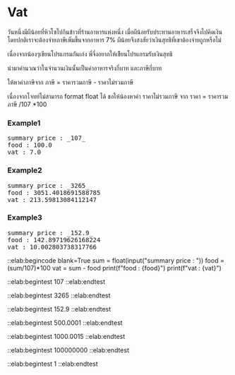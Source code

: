 # Vat
  วันหนึ่งมีผีน้อยที่หิวโซไปกินข้าวที่ร้านอาหารแห่งหนึ่ง เมื่อผีน้อยรับประทานอาหารเสร็จจึงไปคิดเงิน โดยปกติเราจะต้องจ่ายภาษีเพิ่มขึ้นจากอาหาร 7%
  ผีน้อยจึงสงสัยว่าเงินสุทธิที่เขาต้องจ่ายถูกหรือไม่
  
เนื่องจากน้องๆเขียนโปรแกรมกันเก่ง พี่จึ่งอยากให้เขีียนโปรแกรมรับเงินสุทธิ

นำมาคำนวณว่าในจำนวนเงินนั้นเป็นค่าอาหารจริงกี่บาท และภาษีกี่บาท

ให้หาค่าภาษีจาก ภาษี = ราคารวมภาษี - ราคาไม่รวมภาษี

เนื่องจากโจทย์ไม่สามารถ format float ได้ ขอให้น้องหาค่า ราคาไม่รวมภาษี จาก ราคา = ราคารวมภาษี /107 *100

### Example1
<pre class="output">
summary price : _107_
food : 100.0
vat : 7.0
</pre>

### Example2
<pre class="output">
summary price : _3265_
food : 3051.4018691588785
vat : 213.59813084112147
</pre>

### Example3
<pre class="output">
summary price : _152.9_
food : 142.89719626168224
vat : 10.002803738317766
</pre>

::elab:begincode blank=True
sum = float(input("summary price : "))
food = (sum/107)*100
vat = sum - food
print(f"food : {food}")
print(f"vat : {vat}")

::elab:begintest
107 
::elab:endtest

::elab:begintest
3265
::elab:endtest

::elab:begintest
152.9 
::elab:endtest

::elab:begintest
500.0001 
::elab:endtest

::elab:begintest
1000.0015
::elab:endtest

::elab:begintest
100000000
::elab:endtest

::elab:begintest
1
::elab:endtest
